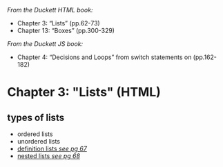 <em>From the Duckett HTML book:</em>
<ul>
<li>Chapter 3: “Lists” (pp.62-73)</li>
<li>Chapter 13: “Boxes” (pp.300-329)</li>
</ul>
<em>From the Duckett JS book:</em>
<ul>
<li>Chapter 4: “Decisions and Loops” from switch statements on (pp.162-182)</li>
</ul>

<h1>Chapter 3: "Lists" (HTML)</h1>

<h2>types of lists</h2>
<ul>
<li> ordered lists </li>
<li> unordered lists </li>
<li> <a href="http://www.htmlandcssbook.com/code-samples/chapter-03/definition-lists.html"</a>definition lists <em>see pg 67</em></li>
	<li> <a href = http://www.htmlandcssbook.com/code-samples/chapter-03/nested-lists.html:</a>nested lists <em>see pg 68</em></li>
</ul>
